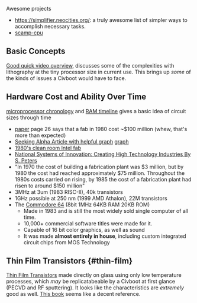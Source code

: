 
Awesome projects

* https://simplifier.neocities.org/: a truly awesome list of simpler ways to
  accomplish necessary tasks.
* [scamp-cpu]

[scamp-cpu]: https://github.com/jes/scamp-cpu

## Basic Concepts
[Good quick video overview](https://www.youtube.com/watch?v=NGFhc8R_uO4),
discusses some of the complexities with lithography at the tiny processor size
in current use. This brings up _some_ of the kinds of issues a Civboot would
have to face.


## Hardware Cost and Ability Over Time
[microprocessor chronology](https://en.wikipedia.org/wiki/Microprocessor_chronology) and [RAM timeline](https://en.wikipedia.org/wiki/Random-access_memory#Timeline) gives a basic idea of circuit sizes through time
* [paper](https://www.princeton.edu/~ota/disk1/1993/9315/931505.PDF) page
  26 says that a fab in 1980 cost ~$100 million (whew, that's more than
  expected)
 * [Seeking Alpha Article with helpful graph](https://seekingalpha.com/article/3518016-dissecting-complex-semiconductor-industry-where-is-heading-over-next-5-years)
   [graph](https://static.seekingalpha.com/uploads/2015/9/15027822_14424109464539_rId9.png)
* [1980's clean room Intel fab](https://www.chiphistory.org/128-an-intel-wafer-fab-cleanroom-circa-1980)
* [National Systems of Innovation: Creating High Technology Industries By S. Peters](https://books.google.com/books?id=LJ59DAAAQBAJ&pg=PA80&lpg=PA80&dq=1980+semiconductor+fabrication+plant+cost&source=bl&ots=6nKKg7t0MC&sig=ACfU3U0CBhs9zsxoKKFe6c3AXCBHjtCLfg&hl=en&sa=X&ved=2ahUKEwjvqO_1jO3lAhXW7Z4KHRoACr44ChDoATADegQICRAB#v=onepage&q=1980%20semiconductor%20fabrication%20plant%20cost&f=false)
* "In 1970 the cost of building a fabrication plant was $3 million,
  but by 1980 the cost had reached approximately $75 million.
  Throughout the 1980s costs carried on rising, by 1985 the cost of a
  fabrication plant had risen to around $150 million"
* 3MHz at 3um (1983 RISC-II), 40k transistors
* 1GHz possible at 250 nm (1999 AMD Athalon), 22M transistors
* The [Commodore 64](https://en.wikipedia.org/wiki/Commodore_64) (8bit 1MHz 64KB RAM 20KB ROM)
  * Made in 1983 and is still the most widely sold single computer of all time.
  * 10,000+ commercial software titles were made for it.
  * Capable of 16 bit color graphics, as well as sound
  * It was made **almost entirely in house**, including custom
    integrated circuit chips from MOS Technology


## Thin Film Transistors {#thin-film}
[Thin Film Transistors][Tin TFT] made directly on glass using only low
temperature processes, which _may_ be replicatabeable by a Civboot at first
glance (PECVD and RF sputtering). It looks like the characteristics are
_extremely_ good as well. [This book][Tin Book] seems like a decent reference.


[Tin TFT]: https://www.nature.com/articles/s41598-019-53766-2
[Tin Book]: https://www.amazon.com/Tin-Oxide-Materials-Properties-Applications/dp/0128159243/ref=sr_1_1?dchild=1&keywords=Tin+Oxide+Materials+book&qid=1634793705&sr=8-1
